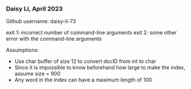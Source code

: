 ### Daisy Li, April 2023
Github username: daisy-li-73

exit 1: incorrect number of command-line arguments
exit 2: some other error with the command-line arguments

Assumptions: 
- Use char buffer of size 12 to convert docID from int to char
- Since it is impossible to know beforehand how large to make the index, assume size = 900
- Any word in the index can have a maximum length of 100
